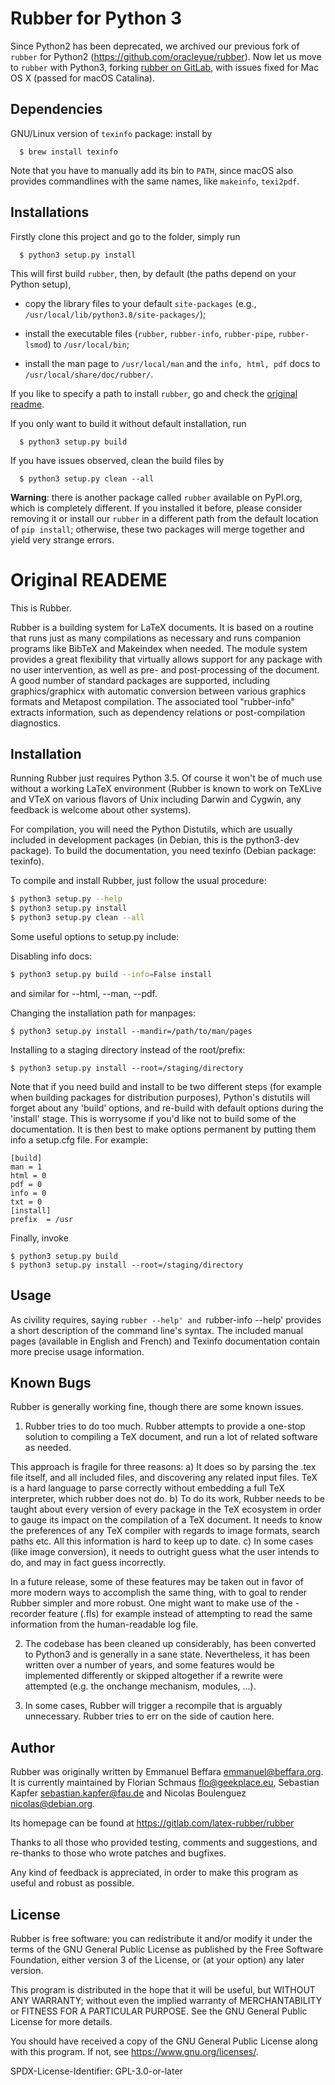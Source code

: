 # Rubber for Python 3

Since Python2 has been deprecated, we archived our previous fork of
`rubber` for Python2 (https://github.com/oracleyue/rubber). Now let us
move to `rubber` with Python3, forking 
[rubber on GitLab](https://gitlab.com/latex-rubber/rubber), with issues
fixed for Mac OS X (passed for macOS Catalina).

## Dependencies

GNU/Linux version of `texinfo` package: install by  

``` shell
  $ brew install texinfo
```

Note that you have to manually add its bin to `PATH`, since macOS also
provides commandlines with the same names, like `makeinfo`, `texi2pdf`.

## Installations

Firstly clone this project and go to the folder, simply run

``` shell
  $ python3 setup.py install
```

This will first build `rubber`, then, by default (the paths depend on
your Python setup), 

- copy the library files to your default `site-packages` (e.g.,
`/usr/local/lib/python3.8/site-packages/`);

- install the executable files (`rubber`, `rubber-info`, `rubber-pipe`,
`rubber-lsmod`) to `/usr/local/bin`;

- install the man page to `/usr/local/man` and the `info, html, pdf`
  docs to `/usr/local/share/doc/rubber/`.

If you like to specify a path to install `rubber`, go and check the
[original readme](#original-readme).

If you only want to build it without default installation, run  

``` shell
  $ python3 setup.py build
```

If you have issues observed, clean the build files by  

``` shell
  $ python3 setup.py clean --all
```

**Warning**: there is another package called `rubber` available on
PyPI.org, which is completely different. If you installed it before,
please consider removing it or install our `rubber` in a different path
from the default location of `pip install`; otherwise, these two
packages will merge together and yield very strange errors.


# Original READEME

This is Rubber.

Rubber is a building system for LaTeX documents. It is based on a routine that
runs just as many compilations as necessary and runs companion programs like
BibTeX and Makeindex when needed. The module system provides a great
flexibility that virtually allows support for any package with no user
intervention, as well as pre- and post-processing of the document. A good
number of standard packages are supported, including graphics/graphicx with
automatic conversion between various graphics formats and Metapost
compilation. The associated tool "rubber-info" extracts information, such as
dependency relations or post-compilation diagnostics.


## Installation

Running Rubber just requires Python 3.5.  Of course it won't
be of much use without a working LaTeX environment (Rubber is known to work on
TeXLive and VTeX on various flavors of Unix including Darwin and Cygwin, any
feedback is welcome about other systems).

For compilation, you will need the Python Distutils, which are usually included
in development packages (in Debian, this is the python3-dev package).  To build
the documentation, you need texinfo (Debian package: texinfo).

To compile and install Rubber, just follow the usual procedure:

```sh
$ python3 setup.py --help
$ python3 setup.py install
$ python3 setup.py clean --all
```

Some useful options to setup.py include:

Disabling info docs:

```sh
$ python3 setup.py build --info=False install
```

and similar for --html, --man, --pdf.

Changing the installation path for manpages:

``` shell
$ python3 setup.py install --mandir=/path/to/man/pages
```

Installing to a staging directory instead of the root/prefix:

``` shell
$ python3 setup.py install --root=/staging/directory
```

Note that if you need build and install to be two different steps
(for example when building packages for distribution purposes),
Python's distutils will forget about any 'build' options, and re-build
with default options during the 'install' stage.  This is worrysome if
you'd like not to build some of the documentation.  It is then best
to make options permanent by putting them info a setup.cfg file.  For
example:

```
[build]
man = 1
html = 0
pdf = 0
info = 0
txt = 0
[install]
prefix  = /usr
```

Finally, invoke

``` shell
$ python3 setup.py build
$ python3 setup.py install --root=/staging/directory
```

## Usage

As civility requires, saying `rubber --help' and `rubber-info --help' provides
a short description of the command line's syntax. The included manual pages
(available in English and French) and Texinfo documentation contain more
precise usage information.


## Known Bugs

Rubber is generally working fine, though there are some known issues.

1) Rubber tries to do too much.  Rubber attempts to provide a one-stop solution
to compiling a TeX document, and run a lot of related software as needed.

This approach is fragile for three reasons: a) It does so by parsing the .tex
file itself, and all included files, and discovering any related input files.
TeX is a hard language to parse correctly without embedding a full TeX
interpreter, which rubber does not do.  b) To do its work, Rubber needs to be
taught about every version of every package in the TeX ecosystem in order to
gauge its impact on the compilation of a TeX document.  It needs to know the
preferences of any TeX compiler with regards to image formats, search paths
etc.  All this information is hard to keep up to date.  c) In some cases (like
image conversion), it needs to outright guess what the user intends to do, and
may in fact guess incorrectly.

In a future release, some of these features may be taken out in favor of more
modern ways to accomplish the same thing, with to goal to render Rubber simpler
and more robust.  One might want to make use of the -recorder feature (.fls)
for example instead of attempting to read the same information from the
human-readable log file.

2) The codebase has been cleaned up considerably, has been converted to Python3
and is generally in a sane state.  Nevertheless, it has been written over a
number of years, and some features would be implemented differently or skipped
altogether if a rewrite were attempted (e.g. the onchange mechanism, modules,
...).

3) In some cases, Rubber will trigger a recompile that is arguably unnecessary.
Rubber tries to err on the side of caution here.


## Author

Rubber was originally written by Emmanuel Beffara <emmanuel@beffara.org>.
It is currently maintained by Florian Schmaus <flo@geekplace.eu>,
Sebastian Kapfer <sebastian.kapfer@fau.de> and Nicolas Boulenguez
<nicolas@debian.org>.

Its homepage can be found at https://gitlab.com/latex-rubber/rubber

Thanks to all those who provided testing, comments and suggestions, and
re-thanks to those who wrote patches and bugfixes.

Any kind of feedback is appreciated, in order to make this program as useful
and robust as possible.

## License

Rubber is free software: you can redistribute it and/or modify
it under the terms of the GNU General Public License as published by
the Free Software Foundation, either version 3 of the License, or
(at your option) any later version.

This program is distributed in the hope that it will be useful,
but WITHOUT ANY WARRANTY; without even the implied warranty of
MERCHANTABILITY or FITNESS FOR A PARTICULAR PURPOSE.  See the
GNU General Public License for more details.

You should have received a copy of the GNU General Public License
along with this program.  If not, see <https://www.gnu.org/licenses/>.

SPDX-License-Identifier: GPL-3.0-or-later